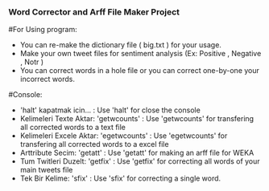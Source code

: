 ### Word Corrector and Arff File Maker Project
#For Using program:

 - You can re-make the dictionary file ( big.txt ) for your usage.
 - Make your own tweet files for sentiment analysis (Ex: Positive , Negative , Notr )
 - You can correct words in a hole file or you can correct one-by-one your incorrect words.

#Console:

 - 'halt' kapatmak icin...     :  Use 'halt' for close the console
 - Kelimeleri Texte Aktar: 'getwcounts'  : Use 'getwcounts' for transfering all corrected words to a text file
 - Kelimeleri Excele Aktar: 'egetwcounts'  :  Use 'egetwcounts' for transfering all corrected words to a excel file
 - Arttribute Secim: 'getatt'  :  Use 'getatt' for making an arff file for WEKA
 - Tum Twitleri Duzelt: 'getfix' : Use 'getfix' for correcting all words of your main tweets file
 - Tek Bir Kelime: 'sfix' :  Use 'sfix' for correcting a single word.
